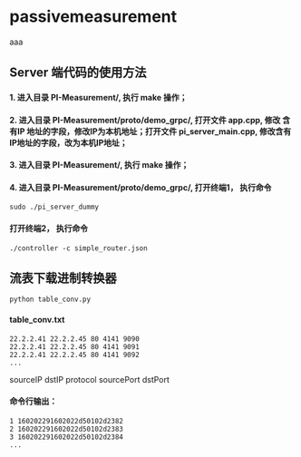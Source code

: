 # passivemeasurement
aaa
## Server 端代码的使用方法
#### 1. 进入目录 PI-Measurement/, 执行 make 操作；  
#### 2. 进入目录 PI-Measurement/proto/demo_grpc/, 打开文件 app.cpp, 修改 含有IP 地址的字段，修改IP为本机地址；打开文件 pi_server_main.cpp, 修改含有IP地址的字段，改为本机IP地址；

#### 3. 进入目录 PI-Measurement/, 执行 make 操作；     
#### 4. 进入目录 PI-Measurement/proto/demo_grpc/, 打开终端1， 执行命令  
```shell
sudo ./pi_server_dummy
```
#### 打开终端2， 执行命令  
```shell
./controller -c simple_router.json
```

## 流表下载进制转换器
```shell
python table_conv.py
```
#### table_conv.txt
```shell
22.2.2.41 22.2.2.45 80 4141 9090
22.2.2.41 22.2.2.45 80 4141 9091
22.2.2.41 22.2.2.45 80 4141 9092
...
```
sourceIP dstIP protocol sourcePort dstPort
#### 命令行输出：
```shell
1 160202291602022d50102d2382
2 160202291602022d50102d2383
3 160202291602022d50102d2384
...
```
